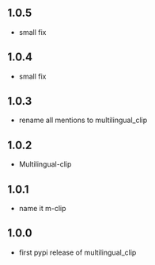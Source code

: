 ## 1.0.5

* small fix

## 1.0.4

* small fix

## 1.0.3

* rename all mentions to multilingual_clip

## 1.0.2

* Multilingual-clip 

## 1.0.1

* name it m-clip

## 1.0.0

* first pypi release of multilingual_clip
